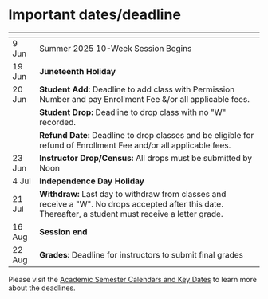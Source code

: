 # Important dates/deadline

|<div style="width600:px"></div> ||
|:----------------------|:--------------|
|9     Jun                  |   Summer 2025 10-Week Session Begins |
|19 Jun                 |   __Juneteenth Holiday__ |
|20 Jun                 |   __Student Add:__ Deadline to add class with Permission Number and pay Enrollment Fee &/or all applicable fees. |
|                       |   __Student Drop:__ Deadline to drop class with no "W" recorded. |
|                       |   __Refund Date:__ Deadline to drop classes and be eligible for refund of Enrollment Fee and/or all applicable fees.|
|23 Jun                 |   __Instructor Drop/Census:__ All drops must be submitted by Noon |
|4 Jul                  |   __Independence Day Holiday__
|21 Jul                 |   __Withdraw:__ Last day to withdraw from classes and receive a "W". No drops accepted after this date. Thereafter, a student must receive a letter grade.|
|16 Aug                  |   __Session end__|
|22 Aug                  |   __Grades:__ Deadline for instructors to submit final grades|

Please visit the [Academic Semester Calendars and Key Dates](https://www.sdccd.edu/students/dates-and-deadlines/index.aspx) to learn more about the deadlines.
